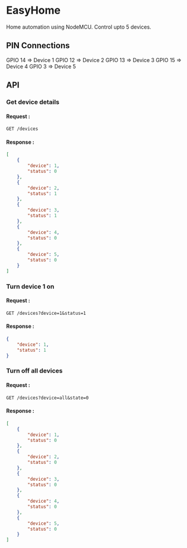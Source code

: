 # EasyHome
Home automation using NodeMCU.
Control upto 5 devices.

## PIN Connections

GPIO 14 => Device 1
GPIO 12 => Device 2
GPIO 13 => Device 3
GPIO 15 => Device 4
GPIO 3 => Device 5

## API

### Get device details

#### Request :
`GET /devices`

#### Response :
```json
[
    {
        "device": 1,
        "status": 0
    },
    {
        "device": 2,
        "status": 1
    },
    {
        "device": 3,
        "status": 1
    },
    {
        "device": 4,
        "status": 0
    },
    {
        "device": 5,
        "status": 0
    }
]
```

### Turn device 1 on

#### Request :
`GET /devices?device=1&status=1`
#### Response :
```json
{
    "device": 1,
    "status": 1
}
```

### Turn off all devices

#### Request :
`GET /devices?device=all&state=0`
#### Response :
```json
[
    {
        "device": 1,
        "status": 0
    },
    {
        "device": 2,
        "status": 0
    },
    {
        "device": 3,
        "status": 0
    },
    {
        "device": 4,
        "status": 0
    },
    {
        "device": 5,
        "status": 0
    }
]
```